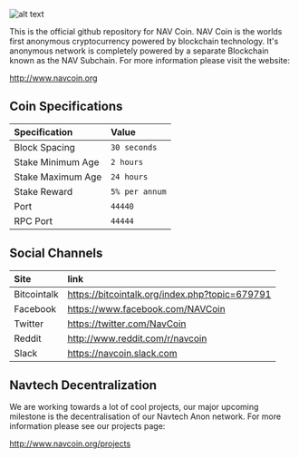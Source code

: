 ![alt text](https://raw.githubusercontent.com/navcoindev/navcoin-media/master/logo/logo-extended.png "Logo text 2")

This is the official github repository for NAV Coin. NAV Coin is the worlds first anonymous cryptocurrency powered by blockchain technology. It's anonymous network is completely powered by a separate Blockchain known as the NAV Subchain. For more information please visit the website:

http://www.navcoin.org

## Coin Specifications

| Specification | Value |
|:-----------|:-----------|
| Block Spacing | `30 seconds` |
| Stake Minimum Age | `2 hours` |
| Stake Maximum Age | `24 hours` |
| Stake Reward | `5% per annum` |
| Port | `44440` |
| RPC Port | `44444` |

## Social Channels

| Site | link |
|:-----------|:-----------|
| Bitcointalk | https://bitcointalk.org/index.php?topic=679791 |
| Facebook | https://www.facebook.com/NAVCoin |
| Twitter | https://twitter.com/NavCoin |
| Reddit | http://www.reddit.com/r/navcoin |
| Slack | https://navcoin.slack.com |

## Navtech Decentralization

We are working towards a lot of cool projects, our major upcoming milestone is the decentralisation of our Navtech Anon network. For more information please see our projects page:

http://www.navcoin.org/projects
